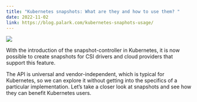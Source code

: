 ```yaml
---
title: "Kubernetes snapshots: What are they and how to use them? "
date: 2022-11-02
link: https://blog.palark.com/kubernetes-snaphots-usage/
---
```


![](https://blog.palark.com/wp-content/uploads/2022/11/kubernetes-snapshots.png)

With the introduction of the snapshot-controller in Kubernetes, it is now possible to create snapshots for CSI drivers and cloud providers that support this feature.

The API is universal and vendor-independent, which is typical for Kubernetes, so we can explore it without getting into the specifics of a particular implementation. Let’s take a closer look at snapshots and see how they can benefit Kubernetes users.
<!--more-->
